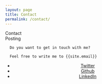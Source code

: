 ```yaml
---
layout: page
title: Contact
permalink: /contact/
---
```

<div class="man-title">
  Contact
</div>
<div class="manual manual-title">
  Posting
  </div>
<p>  <div class="manual-content">

      Do you want to get in touch with me?

      Feel free to write me to {{site.email}}


<p>

<ul class="list-inline list-social" style="text-align:center">
					<li><a href="https://twitter.com/{{ site.twitter_username }}" class="btn btn-link" target="_blank"><i class="fa fa-twitter fa-fw"></i> Twitter</a></li>
					<li><a href="https://github.com/{{ site.github_username }}" class="btn btn-link" target="_blank"><i class="fa fa-github fa-fw"></i> Github</a></li>
					<li><a href="https://ar.linkedin.com/in/{{ site.linkedin_username }}" class="btn btn-link" target="_blank"><i class="fa fa-linkedin fa-fw"></i> LinkedIn</a></li>
				</ul>
